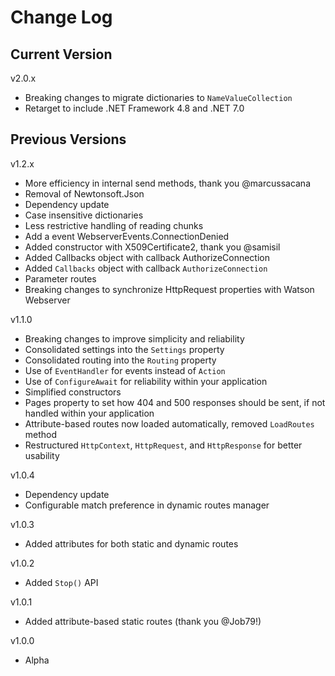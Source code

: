 # Change Log

## Current Version

v2.0.x

- Breaking changes to migrate dictionaries to ```NameValueCollection```
- Retarget to include .NET Framework 4.8 and .NET 7.0

## Previous Versions

v1.2.x

- More efficiency in internal send methods, thank you @marcussacana
- Removal of Newtonsoft.Json
- Dependency update
- Case insensitive dictionaries
- Less restrictive handling of reading chunks
- Add a event WebserverEvents.ConnectionDenied
- Added constructor with X509Certificate2, thank you @samisil
- Added Callbacks object with callback AuthorizeConnection
- Added ```Callbacks``` object with callback ```AuthorizeConnection```
- Parameter routes
- Breaking changes to synchronize HttpRequest properties with Watson Webserver

v1.1.0

- Breaking changes to improve simplicity and reliability
- Consolidated settings into the ```Settings``` property
- Consolidated routing into the ```Routing``` property
- Use of ```EventHandler``` for events instead of ```Action```
- Use of ```ConfigureAwait``` for reliability within your application
- Simplified constructors
- Pages property to set how 404 and 500 responses should be sent, if not handled within your application
- Attribute-based routes now loaded automatically, removed ```LoadRoutes``` method
- Restructured ```HttpContext```, ```HttpRequest```, and ```HttpResponse``` for better usability

v1.0.4

- Dependency update
- Configurable match preference in dynamic routes manager

v1.0.3

- Added attributes for both static and dynamic routes

v1.0.2

- Added ```Stop()``` API

v1.0.1

- Added attribute-based static routes (thank you @Job79!)

v1.0.0

- Alpha 
